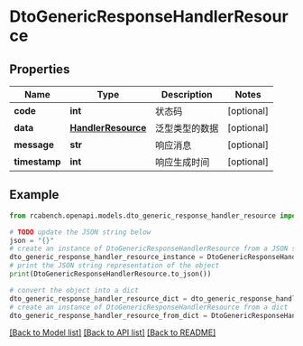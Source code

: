 # DtoGenericResponseHandlerResource


## Properties

Name | Type | Description | Notes
------------ | ------------- | ------------- | -------------
**code** | **int** | 状态码 | [optional] 
**data** | [**HandlerResource**](HandlerResource.md) | 泛型类型的数据 | [optional] 
**message** | **str** | 响应消息 | [optional] 
**timestamp** | **int** | 响应生成时间 | [optional] 

## Example

```python
from rcabench.openapi.models.dto_generic_response_handler_resource import DtoGenericResponseHandlerResource

# TODO update the JSON string below
json = "{}"
# create an instance of DtoGenericResponseHandlerResource from a JSON string
dto_generic_response_handler_resource_instance = DtoGenericResponseHandlerResource.from_json(json)
# print the JSON string representation of the object
print(DtoGenericResponseHandlerResource.to_json())

# convert the object into a dict
dto_generic_response_handler_resource_dict = dto_generic_response_handler_resource_instance.to_dict()
# create an instance of DtoGenericResponseHandlerResource from a dict
dto_generic_response_handler_resource_from_dict = DtoGenericResponseHandlerResource.from_dict(dto_generic_response_handler_resource_dict)
```
[[Back to Model list]](../README.md#documentation-for-models) [[Back to API list]](../README.md#documentation-for-api-endpoints) [[Back to README]](../README.md)


